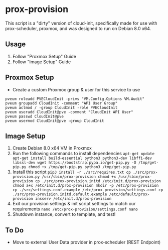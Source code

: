 prox-provision
====

This script is a "dirty" version of cloud-init, specifically made for use with
prox-scheduler, proxmox, and was designed to run on Debian 8.0 x64.

Usage
----
 1. Follow "Proxmox Setup" Guide
 2. Follow "Image Setup" Guide

Proxmox Setup
----
  * Create a custom Proxmox group & user for this service to use
  ```
  pveum roleadd PVECloudInit -privs "VM.Config.Options VM.Audit"
  pveum groupadd CloudInit -comment "API User Group"
  pveum aclmod / -group CloudInit -role PVECloudInit
  pveum useradd CloudInit@pve -comment "CloudInit API User"
  pveum passwd CloudInit@pve
  pveum usermod CloudInit@pve -group CloudInit
  ```

Image Setup
----
  1. Create Debian 8.0 x64 VM in Proxmox
  2. Run the following commands to install dependencies
    ```
    apt-get update
    apt-get install build-essential python3 python3-dev libffi-dev libssl-dev
    wget https://bootstrap.pypa.io/get-pip.py -O /tmp/get-pip.py
    chmod +x /tmp/get-pip.py
    python3 /tmp/get-pip.py
    ```
  3. Install this script
    ```
    pip3 install -r ./src/requires.txt
    cp ./src/prox-provision.py /usr/sbin/prox-provision
    chmod +x /usr/sbin/prox-provision
    cp ./src/prox-provision.initd /etc/init.d/prox-provision
    chmod a+x /etc/init.d/prox-provision
    mkdir -p /etc/prox-provision
    cp ./src/settings.conf.example /etc/prox-provision/settings.conf
    cp ./src/prox-provision.initd.default.example /etc/default/prox-provision
    insserv /etc/init.d/prox-provision
    ```
  4. Exit our provision settings & init script settings to match our requirements
    ```
    nano /etc/prox-provision/settings.conf
    nano
    ```
  5. Shutdown instance, convert to template, and test!

To Do
----
  * Move to external User Data provider in prox-scheduler (REST Endpoint)
